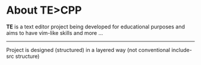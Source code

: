 # About TE>CPP

**TE** is a text editor project being developed for educational purposes and aims to have vim-like skills and more ...

------

Project is designed (structured) in a layered way (not conventional include-src structure)
